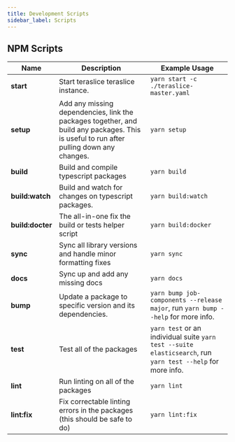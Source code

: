 ```yaml
---
title: Development Scripts
sidebar_label: Scripts
---
```


## NPM Scripts

| Name             | Description                                                                                                                             | Example Usage                                                                                               |
| ---------------- | --------------------------------------------------------------------------------------------------------------------------------------- | ----------------------------------------------------------------------------------------------------------- |
| **start**        | Start teraslice teraslice instance.                                                                                                     | `yarn start -c ./teraslice-master.yaml`                                                                     |
| **setup**        | Add any missing dependencies, link the packages together, and build any packages. This is useful to run after pulling down any changes. | `yarn setup`                                                                                                |
| **build**        | Build and compile typescript packages                                                                                                   | `yarn build`                                                                                                |
| **build:watch**  | Build and watch for changes on typescript packages.                                                                                     | `yarn build:watch`                                                                                          |
| **build:docter** | The all-in-one fix the build or tests helper  script                                                                                    | `yarn build:docker`                                                                                         |
| **sync**         | Sync all library versions and handle minor formatting fixes                                                                             | `yarn sync`                                                                                                 |
| **docs**         | Sync up and add any missing docs                                                                                                        | `yarn docs`                                                                                                 |
| **bump**         | Update a package to specific version and its dependencies.                                                                              | `yarn bump job-components --release major`, run `yarn bump --help` for more info.                           |
| **test**         | Test all of the packages                                                                                                                | `yarn test` or an individual suite `yarn test --suite elasticsearch`, run `yarn test --help` for more info. |
| **lint**         | Run linting on all of the packages                                                                                                      | `yarn lint`                                                                                                 |
| **lint:fix**     | Fix correctable linting errors in the packages (this should be safe to do)                                                              | `yarn lint:fix`                                                                                             |
